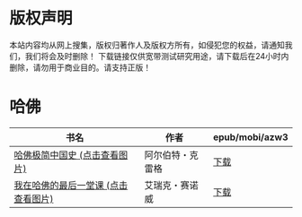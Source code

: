 # 版权声明

本站内容均从网上搜集，版权归著作人及版权方所有，如侵犯您的权益，请通知我们，我们将会及时删除！ 下载链接仅供宽带测试研究用途，请下载后在24小时内删除，请勿用于商业目的。请支持正版！

# 哈佛

| 书名 | 作者 | epub/mobi/azw3 |
| --- | --- | --- |
| [哈佛极简中国史 (点击查看图片)](https://www.dushupai.com/attachment/2024/06/03/6d08c4fa6daca7f1.jpg) | 阿尔伯特・克雷格 | [下载](https://url89.ctfile.com/f/31084289-1357015678-11afee?p=8866) |
| [我在哈佛的最后一堂课 (点击查看图片)](https://www.dushupai.com/attachment/2024/06/02/71473b5793d8daa2.jpg) | 艾瑞克・赛诺威 | [下载](https://url89.ctfile.com/f/31084289-1357013758-39c4d5?p=8866) |
